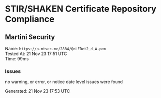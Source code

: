 # STIR/SHAKEN Certificate Repository Compliance

## Martini Security

Name: `https://p.mtsec.me/2884/QnLFDet2_d_W.pem`\
Tested At: 21 Nov 23 17:51 UTC\
Time: 99ms

### Issues

no warning, or error, or notice date level issues were found

Generated: 21 Nov 23 17:53 UTC